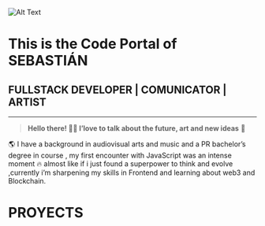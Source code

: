 ![Alt Text](https://github.com/outsiderintrospector/outsiderpresentation/blob/main/Black%20&%20Silver%20Glitter%20Personal%20Profile%20LinkedIn%20Banner.gif?raw=true)


# This is the Code Portal of SEBASTIÁN

## FULLSTACK DEVELOPER | COMUNICATOR | ARTIST

---

> **Hello there! 👋🏻 I’love to talk about the future, art and new ideas** 🔮
> 

🌎 I have a background in audiovisual arts and music and a PR bachelor’s degree in course , my first encounter with JavaScript was an intense moment 🔥 almost like if i just found a superpower to think and evolve ,currently i’m sharpening my skills in Frontend and learning about web3 and Blockchain.

# PROYECTS